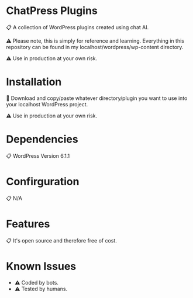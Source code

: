 # ChatPress Plugins

📋 A collection of WordPress plugins created using chat AI.

⚠️ Please note, this is simply for reference and learning. Everything in this repository can be found in my localhost/wordpress/wp-content directory. 

⚠️ Use in production at your own risk.

# Installation

🔨 Download and copy/paste whatever directory/plugin you want to use into your localhost WordPress project. 

⚠️ Use in production at your own risk.

# Dependencies

📋 WordPress Version 6.1.1

# Confirguration

📋 N/A

# Features

📋 It's open source and therefore free of cost.

# Known Issues

- ⚠️ Coded by bots.
- ⚠️ Tested by humans.